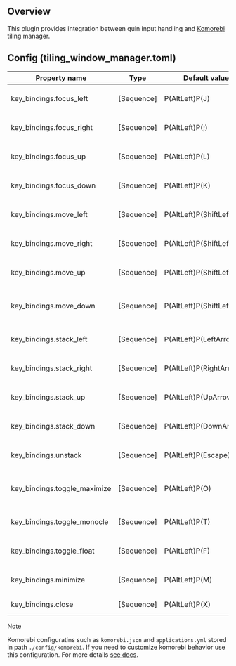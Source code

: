 ## Overview

This plugin provides integration between quin input handling and [Komorebi](https://github.com/LGUG2Z/komorebi) tiling
manager.

## Config (tiling_window_manager.toml)

| Property name                | Type       | Default value              | Description                                                       |
|------------------------------|------------|----------------------------|-------------------------------------------------------------------|
| key_bindings.focus_left      | [Sequence] | P(AltLeft)P(J)             | Move focus to the window on the left in tiles view.               |
| key_bindings.focus_right     | [Sequence] | P(AltLeft)P(;)             | Move focus to the window on the right in tiles view.              |
| key_bindings.focus_up        | [Sequence] | P(AltLeft)P(L)             | Move focus to the window above in tiles view.                     |
| key_bindings.focus_down      | [Sequence] | P(AltLeft)P(K)             | Move focus to the window below in tiles view.                     |
| key_bindings.move_left       | [Sequence] | P(AltLeft)P(ShiftLeft)P(J) | Move the currently focused window to the left in tiles view.      |
| key_bindings.move_right      | [Sequence] | P(AltLeft)P(ShiftLeft)P(;) | Move the currently focused window to the right in tiles view.     |
| key_bindings.move_up         | [Sequence] | P(AltLeft)P(ShiftLeft)P(L) | Move the currently focused window to the top in tiles view.       |
| key_bindings.move_down       | [Sequence] | P(AltLeft)P(ShiftLeft)P(K) | Move the currently focused window to the bottom in tiles view.    |
| key_bindings.stack_left      | [Sequence] | P(AltLeft)P(LeftArrow)     | Add the currently focused window to the stack on the left.        |
| key_bindings.stack_right     | [Sequence] | P(AltLeft)P(RightArrow)    | Add the currently focused window to the stack on the right.       |
| key_bindings.stack_up        | [Sequence] | P(AltLeft)P(UpArrow)       | Add the currently focused window to the stack above.              |
| key_bindings.stack_down      | [Sequence] | P(AltLeft)P(DownArrow)     | Add the currently focused window to the stack below.              |
| key_bindings.unstack         | [Sequence] | P(AltLeft)P(Escape)        | Remove the currently focused window from its stack.               |
| key_bindings.toggle_maximize | [Sequence] | P(AltLeft)P(O)             | Toggle maximize/unmaximize state of the currently focused window. |
| key_bindings.toggle_monocle  | [Sequence] | P(AltLeft)P(T)             | Toggle monocle mode (show only the focused window).               |
| key_bindings.toggle_float    | [Sequence] | P(AltLeft)P(F)             | Toggle float mode (make the window untiled and floating).         |
| key_bindings.minimize        | [Sequence] | P(AltLeft)P(M)             | Minimize the currently focused window.                            |
| key_bindings.close           | [Sequence] | P(AltLeft)P(X)             | Close the currently focused window.                               |

> [!NOTE]
> Komorebi configuratins such as `komorebi.json` and `applications.yml` stored in path `./config/komorebi`.
> If you need to customize komorebi behavior use this configuration.
> For more details [see docs](https://lgug2z.github.io/komorebi/).
